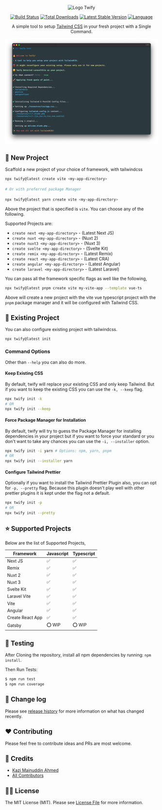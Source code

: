 <p align="center">
  <img src="https://user-images.githubusercontent.com/13273787/178304155-23c2e2bd-4540-4b0a-bd51-cef236079bc9.jpg" alt="Logo Twify" />
</p>

<p align="center">
  <a href="https://github.com/tzsk/twify/actions"><img src="https://img.shields.io/github/actions/workflow/status/tzsk/twify/test.yaml?branch=main&logo=github&style=for-the-badge" alt="Build Status"></a>
  <a href="https://www.npmjs.com/package/twify"><img src="https://img.shields.io/npm/dt/twify?logo=npm&style=for-the-badge" alt="Total Downloads"></a>
  <a href="https://www.npmjs.com/package/twify"><img src="https://img.shields.io/npm/v/twify?logo=npm&style=for-the-badge" alt="Latest Stable Version"></a>
  <a href="https://github.com/tzsk/twify"><img src="https://img.shields.io/github/languages/top/tzsk/twify?logo=typescript&style=for-the-badge" alt="Language"></a>
</p>
<p align="center">
  A simple tool to setup <a href="https://tailwindcss.com/">Tailwind CSS</a> in your fresh project with a Single Command.
</p>

![Twify](./assets/twify.png)

## :rocket: New Project

Scaffold a new project of your choice of framework, with tailwindcss

```sh
npx twify@latest create vite <my-app-directory>

# Or with preferred package Manager

npx twify@latest yarn create vite <my-app-directory>
```

Above the project that is specified is `vite`. You can choose any of the following.

Supported Projects are:

- `create next <my-app-directory>` - (Latest Next JS)
- `create nuxt <my-app-directory>` - (Nuxt 2)
- `create nuxt3 <my-app-directory>` - (Nuxt 3)
- `create svelte <my-app-directory>` - (Svelte Kit)
- `create remix <my-app-directory>` - (Latest Remix)
- `create react <my-app-directory>` - (Latest CRA)
- `create angular <my-app-directory>` - (Latest Angular)
- `create laravel <my-app-directory>` - (Latest Laravel)

You can pass all the framework specific flags as well like the following,

```sh
npx twify@latest pnpm create vite my-vite-app --template vue-ts
```

Above will create a new project with the vite vue typescript project with the `pnpm` package manager and it will be configured with Tailwind CSS.

## :gift: Existing Project

You can also configure existing project with tailwindcss.

```sh
npx twify@latest init
```

### Command Options

Other than `--help` you can also do more.

#### Keep Existing CSS

By default, twify will replace your existing CSS and only keep Tailwind. But if you want to keep the existing CSS you can use the `-k, --keep` flag.

```sh
npx twify init -k
# OR
npx twify init --keep
```

#### Force Package Manager for Installation

By default, twify will try to guess the Package Manager for installing dependencies in your project but if you want to force your standard or you don't want to take any chances you can use the `-i, --installer` option.

```sh
npx twify init -i yarn # Options: npm, yarn, pnpm
# OR
npx twify init --installer yarn
```

#### Configure Tailwind Prettier

Optionally if you want to install the Tailwind Prettier Plugin also, you can opt for `-p, --pretty` flag. Because this plugin doesn't play well with other prettier plugins it is kept under the flag not a default.

```sh
npx twify init -p
# OR
npx twify init --pretty
```

## :star: Supported Projects

Below are the list of Supported Projects,

| **Framework**    | **Javascript**     | **Typescript**     |
| ---------------- | ------------------ | ------------------ |
| Next JS          | :white_check_mark: | :white_check_mark: |
| Remix            | :white_check_mark: | :white_check_mark: |
| Nuxt 2           | :white_check_mark: | :white_check_mark: |
| Nuxt 3           | :white_check_mark: | :white_check_mark: |
| Svelte Kit       | :white_check_mark: | :white_check_mark: |
| Laravel Vite     | :white_check_mark: | :white_check_mark: |
| Vite             | :white_check_mark: | :white_check_mark: |
| Angular          | :white_check_mark: | :white_check_mark: |
| Create React App | :white_check_mark: | :white_check_mark: |
| Gatsby           | :o: WIP            | :o: WIP            |

## :microscope: Testing

After Cloning the repository, install all npm dependencies by running: `npm install`.

Then Run Tests:

```bash
$ npm run test
$ npm run coverage
```

## :date: Change log

Please see [release history][link-releases] for more information on what has changed recently.

## :heart: Contributing

Please feel free to contribute ideas and PRs are most welcome.

## :crown: Credits

- [Kazi Mainuddin Ahmed][link-author]
- [All Contributors][link-contributors]

## :policeman: License

The MIT License (MIT). Please see [License File](LICENSE.md) for more information.

[link-author]: https://github.com/tzsk
[link-contributors]: ../../contributors
[link-releases]: ../../releases
